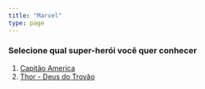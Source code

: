 ```yaml
---
title: "Marvel"
type: page
---
```


### Selecione qual super-herói você quer conhecer

1. [Capitão America](/marvel/cap/)
1. [Thor - Deus do Trovão](/marvel/thor/)
